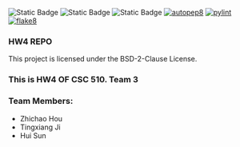 ![Static Badge](https://img.shields.io/badge/language-python-blue) 
![Static Badge](https://img.shields.io/badge/bsd-2-clause)
![Static Badge](https://img.shields.io/badge/platform-linux-blue)
[![autopep8](https://github.com/510-s-Mickey/HW2/actions/workflows/autopep8.yml/badge.svg)](https://github.com/510-s-Mickey/HW2/blob/main/post_traces/autopep8_trace.txt)
[![pylint](https://github.com/510-s-Mickey/HW2/actions/workflows/pylint.yml/badge.svg)](https://github.com/510-s-Mickey/HW2/blob/main/post_traces/pylint_trace.txt)
[![flake8](https://github.com/510-s-Mickey/HW2/actions/workflows/flake8.yml/badge.svg)](https://github.com/510-s-Mickey/HW2/blob/main/post_traces/autopep8_trace.txt)



### HW4 REPO 

This project is licensed under the BSD-2-Clause License. 


### This is HW4 OF CSC 510. Team 3

### Team Members:
- Zhichao Hou
- Tingxiang Ji
- Hui Sun
